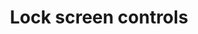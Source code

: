 ---
title: Lock screen controls
layout: design-pattern
category: Tools
permalink: ui-patterns/tools/lock-screen-controls/
design-pattern-type: mobile

what: >
 Dynamic and ephemeral app options available on the OS lock screen, such as notifications or audio players.

why: >
 User needs to have quick access to relevant actions of an app at a given moment.

do: >
 * May extend past the typical borders of the application.

 * Use for information and/or allowing the user to carry out simple tasks.

 * Use to reflect processes carried out in the background by the app.

dont: >
 * Make controls large or complex.

 * Use them for irrelevant options or too frequently, it could irritate users.

 * Use for never opened apps.

 * Use for operations that do not necessarily require user involvement.

tags: >
 Toolbar, modal, navigation, actions.

---